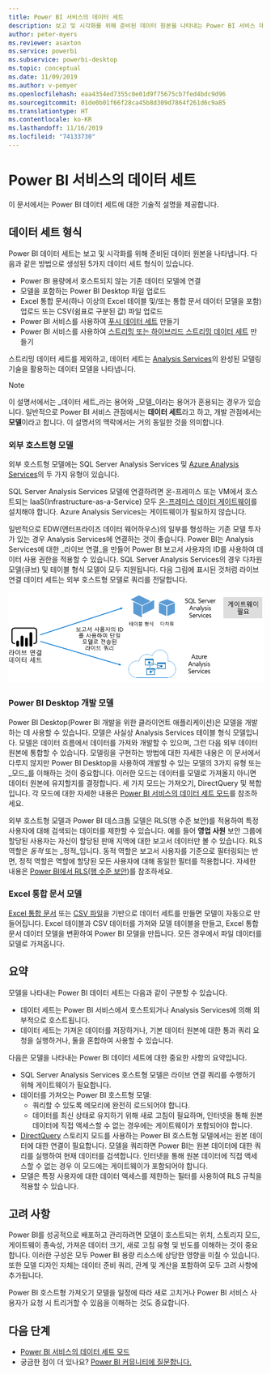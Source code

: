 ```yaml
---
title: Power BI 서비스의 데이터 세트
description: 보고 및 시각화를 위해 준비된 데이터 원본을 나타내는 Power BI 서비스 데이터 세트를 이해합니다.
author: peter-myers
ms.reviewer: asaxton
ms.service: powerbi
ms.subservice: powerbi-desktop
ms.topic: conceptual
ms.date: 11/09/2019
ms.author: v-pemyer
ms.openlocfilehash: eaa4354ed7355c0e01d9f75675cb7fed4bdc9d96
ms.sourcegitcommit: 01de0b01f66f28ca45b8d309d7864f261d6c9a85
ms.translationtype: HT
ms.contentlocale: ko-KR
ms.lasthandoff: 11/16/2019
ms.locfileid: "74133730"
---
```

# <a name="datasets-in-the-power-bi-service"></a>Power BI 서비스의 데이터 세트

이 문서에서는 Power BI 데이터 세트에 대한 기술적 설명을 제공합니다.

## <a name="dataset-types"></a>데이터 세트 형식

Power BI 데이터 세트는 보고 및 시각화를 위해 준비된 데이터 원본을 나타냅니다. 다음과 같은 방법으로 생성된 5가지 데이터 세트 형식이 있습니다.

- Power BI 용량에서 호스트되지 않는 기존 데이터 모델에 연결
- 모델을 포함하는 Power BI Desktop 파일 업로드
- Excel 통합 문서(하나 이상의 Excel 테이블 및/또는 통합 문서 데이터 모델을 포함) 업로드 또는 CSV(쉼표로 구분된 값) 파일 업로드
- Power BI 서비스를 사용하여 [푸시 데이터 세트](developer/walkthrough-push-data.md) 만들기
- Power BI 서비스를 사용하여 [스트리밍 또는 하이브리드 스트리밍 데이터 세트](service-real-time-streaming.md) 만들기

스트리밍 데이터 세트를 제외하고, 데이터 세트는 [Analysis Services](/analysis-services/analysis-services-overview)의 완성된 모델링 기술을 활용하는 데이터 모델을 나타냅니다.

> [!NOTE]
> 이 설명서에서는 _데이터 세트_라는 용어와 _모델_이라는 용어가 혼용되는 경우가 있습니다. 일반적으로 Power BI 서비스 관점에서는 **데이터 세트**라고 하고, 개발 관점에서는 **모델**이라고 합니다. 이 설명서의 맥락에서는 거의 동일한 것을 의미합니다.

### <a name="external-hosted-models"></a>외부 호스트형 모델

외부 호스트형 모델에는 SQL Server Analysis Services 및 [Azure Analysis Services](/azure/analysis-services/analysis-services-overview)의 두 가지 유형이 있습니다.

SQL Server Analysis Services 모델에 연결하려면 온-프레미스 또는 VM에서 호스트되는 IaaS(Infrastructure-as-a-Service) 모두 [온-프레미스 데이터 게이트웨이](service-gateway-onprem.md)를 설치해야 합니다. Azure Analysis Services는 게이트웨이가 필요하지 않습니다.

일반적으로 EDW(엔터프라이즈 데이터 웨어하우스)의 일부를 형성하는 기존 모델 투자가 있는 경우 Analysis Services에 연결하는 것이 좋습니다. Power BI는 Analysis Services에 대한 _라이브 연결_을 만들어 Power BI 보고서 사용자의 ID를 사용하여 데이터 사용 권한을 적용할 수 있습니다. SQL Server Analysis Services의 경우 다차원 모델(큐브) 및 테이블 형식 모델이 모두 지원됩니다. 다음 그림에 표시된 것처럼 라이브 연결 데이터 세트는 외부 호스트형 모델로 쿼리를 전달합니다.

![라이브 연결 데이터 세트는 외부 호스트형 모델로 쿼리를 전달](media/service-datasets-understand/live-connection-dataset.png)

### <a name="power-bi-desktop-developed-models"></a>Power BI Desktop 개발 모델

Power BI Desktop(Power BI 개발을 위한 클라이언트 애플리케이션)은 모델을 개발하는 데 사용할 수 있습니다. 모델은 사실상 Analysis Services 테이블 형식 모델입니다. 모델은 데이터 흐름에서 데이터를 가져와 개발할 수 있으며, 그런 다음 외부 데이터 원본에 통합할 수 있습니다. 모델링을 구현하는 방법에 대한 자세한 내용은 이 문서에서 다루지 않지만 Power BI Desktop을 사용하여 개발할 수 있는 모델의 3가지 유형 또는 _모드_를 이해하는 것이 중요합니다. 이러한 모드는 데이터를 모델로 가져올지 아니면 데이터 원본에 유지할지를 결정합니다. 세 가지 모드는 가져오기, DirectQuery 및 복합입니다. 각 모드에 대한 자세한 내용은 [Power BI 서비스의 데이터 세트 모드](service-dataset-modes-understand.md)를 참조하세요.

외부 호스트형 모델과 Power BI 데스크톱 모델은 RLS(행 수준 보안)를 적용하여 특정 사용자에 대해 검색되는 데이터를 제한할 수 있습니다. 예를 들어 **영업 사원** 보안 그룹에 할당된 사용자는 자신이 할당된 판매 지역에 대한 보고서 데이터만 볼 수 있습니다. RLS 역할은 _동적_ 또는 _정적_입니다. 동적 역할은 보고서 사용자를 기준으로 필터링되는 반면, 정적 역할은 역할에 할당된 모든 사용자에 대해 동일한 필터를 적용합니다. 자세한 내용은 [Power BI에서 RLS(행 수준 보안)](service-admin-rls.md)를 참조하세요.

### <a name="excel-workbook-models"></a>Excel 통합 문서 모델

[Excel 통합 문서](service-excel-workbook-files.md) 또는 [CSV 파일](service-comma-separated-value-files.md)을 기반으로 데이터 세트를 만들면 모델이 자동으로 만들어집니다. Excel 테이블과 CSV 데이터를 가져와 모델 테이블을 만들고, Excel 통합 문서 데이터 모델을 변환하여 Power BI 모델을 만듭니다. 모든 경우에서 파일 데이터를 모델로 가져옵니다.

## <a name="summary"></a>요약

모델을 나타내는 Power BI 데이터 세트는 다음과 같이 구분할 수 있습니다.

- 데이터 세트는 Power BI 서비스에서 호스트되거나 Analysis Services에 의해 외부적으로 호스트됩니다.
- 데이터 세트는 가져온 데이터를 저장하거나, 기본 데이터 원본에 대한 통과 쿼리 요청을 실행하거나, 둘을 혼합하여 사용할 수 있습니다.

다음은 모델을 나타내는 Power BI 데이터 세트에 대한 중요한 사항의 요약입니다.

- SQL Server Analysis Services 호스트형 모델은 라이브 연결 쿼리를 수행하기 위해 게이트웨이가 필요합니다.
- 데이터를 가져오는 Power BI 호스트형 모델:
  - 쿼리할 수 있도록 메모리에 완전히 로드되어야 합니다.
  - 데이터를 최신 상태로 유지하기 위해 새로 고침이 필요하며, 인터넷을 통해 원본 데이터에 직접 액세스할 수 없는 경우에는 게이트웨이가 포함되어야 합니다.
- [DirectQuery](desktop-directquery-about.md) 스토리지 모드를 사용하는 Power BI 호스트형 모델에서는 원본 데이터에 대한 연결이 필요합니다. 모델을 쿼리하면 Power BI는 원본 데이터에 대한 쿼리를 실행하여 현재 데이터를 검색합니다. 인터넷을 통해 원본 데이터에 직접 액세스할 수 없는 경우 이 모드에는 게이트웨이가 포함되어야 합니다.
- 모델은 특정 사용자에 대한 데이터 액세스를 제한하는 필터를 사용하여 RLS 규칙을 적용할 수 있습니다.

## <a name="considerations"></a>고려 사항

Power BI를 성공적으로 배포하고 관리하려면 모델이 호스트되는 위치, 스토리지 모드, 게이트웨이 종속성, 가져온 데이터 크기, 새로 고침 유형 및 빈도를 이해하는 것이 중요합니다. 이러한 구성은 모두 Power BI 용량 리소스에 상당한 영향을 미칠 수 있습니다. 또한 모델 디자인 자체는 데이터 준비 쿼리, 관계 및 계산을 포함하여 모두 고려 사항에 추가됩니다.

Power BI 호스트형 가져오기 모델을 일정에 따라 새로 고치거나 Power BI 서비스 사용자가 요청 시 트리거할 수 있음을 이해하는 것도 중요합니다.

## <a name="next-steps"></a>다음 단계

- [Power BI 서비스의 데이터 세트 모드](service-dataset-modes-understand.md)
- 궁금한 점이 더 있나요? [Power BI 커뮤니티에 질문합니다.](https://community.powerbi.com/)
